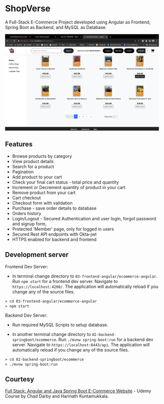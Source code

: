 # ShopVerse

A Full-Stack E-Commerce Project developed using Angular as Frontend, Spring Boot as Backend, and MySQL as Database.

![Alt text](app-sreenshot.png)

## Features

- Browse products by category
- View product details
- Search for a product
- Pagination
- Add product to your cart
- Check your final cart status - total price and quantity
- Increment or Decrement quantity of product in your cart
- Remove product from your cart
- Cart checkout
- Checkout form with validation
- Purchase - save order details to database
- Orders history
- Login/Logout - Secured Authentication and user login, forgot password and signup form,
- Protected 'Member' page, only for logged in users
- Secured Rest API endpoints with Okta-jwt
- HTTPS enabled for backend and frontend

## Development server

Frontend Dev Server:

- In terminal change directory to `03-frontend-angular/ecommerce-angular`. Run `npm start` for a frontend dev server. Navigate to `https://localhost:4200/`. The application will automatically reload if you change any of the source files.

```
> cd 03-frontend-angular/ecommerce-angular
> npm start
```

Backend Dev Server:

- Run required MySQL Scripts to setup database.

- In another terminal change directory to `02-backend-springboot/ecommerce`. Run `./mvnw spring-boot:run` for a backend dev server. Navigate to `https://localhost:8443/api`. The application will automatically reload if you change any of the source files.

```
> cd 02-backend-springboot/ecommerce
> ./mvnw spring-boot:run
```

## Courtesy

[Full Stack: Angular and Java Spring Boot E-Commerce Website](https://www.udemy.com/course/full-stack-angular-spring-boot-tutorial/) - Udemy Course by Chad Darby and Harinath Kuntamukkala.
